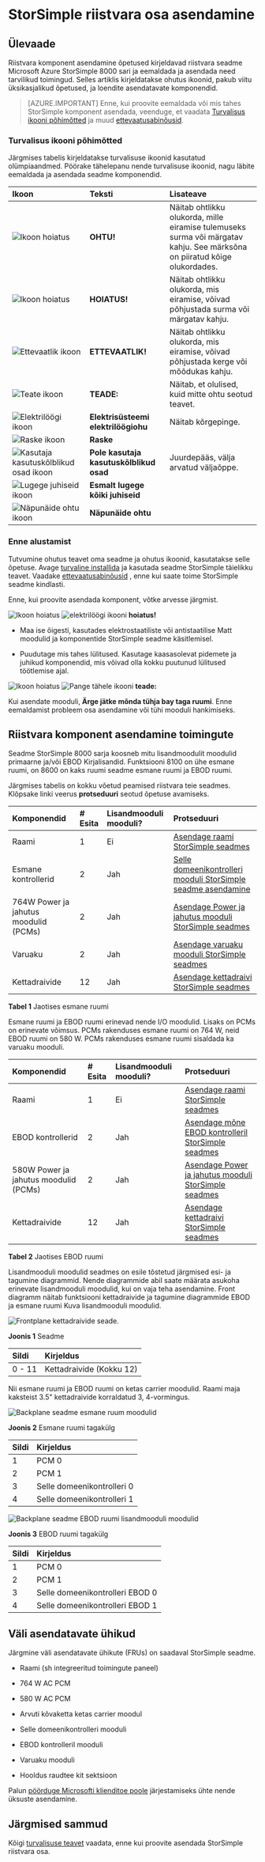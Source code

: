 <properties 
   pageTitle="StorSimple riistvara komponent asendamine | Microsoft Azure'i"
   description="Selles artiklis kirjeldatakse turvaline asendamine PCMs, domeenikontrolleri moodulid, EBOD kontrollerid, kettadraivide uuesti ja raami StorSimple seadme."
   services="storsimple"
   documentationCenter=""
   authors="alkohli"
   manager="carmonm"
   editor="" />
<tags 
   ms.service="storsimple"
   ms.devlang="NA"
   ms.topic="article"
   ms.tgt_pltfrm="NA"
   ms.workload="TBD"
   ms.date="10/11/2016"
   ms.author="alkohli" />

# <a name="storsimple-hardware-component-replacement"></a>StorSimple riistvara osa asendamine

## <a name="overview"></a>Ülevaade

Riistvara komponent asendamine õpetused kirjeldavad riistvara seadme Microsoft Azure StorSimple 8000 sari ja eemaldada ja asendada need tarvilikud toimingud. Selles artiklis kirjeldatakse ohutus ikoonid, pakub viitu üksikasjalikud õpetused, ja loendite asendatavate komponendid.

>[AZURE.IMPORTANT] Enne, kui proovite eemaldada või mis tahes StorSimple komponent asendada, veenduge, et vaadata [Turvalisus ikooni põhimõtted](#safety-icon-conventions) ja muud [ettevaatusabinõusid](storsimple-safety.md).
 
### <a name="safety-icon-conventions"></a>Turvalisus ikooni põhimõtted

Järgmises tabelis kirjeldatakse turvalisuse ikoonid kasutatud olümpiaandmed. Pöörake tähelepanu nende turvalisuse ikoonid, nagu läbite eemaldada ja asendada seadme komponendid.

| Ikoon | Teksti | Lisateave |
|:---- |:---- |:-----------|
|![Ikoon hoiatus](./media/storsimple-hardware-component-replacement/Warning.png)| **OHTU!** | Näitab ohtlikku olukorda, mille eiramise tulemuseks surma või märgatav kahju. See märksõna on piiratud kõige olukordades.|
|![Ikoon hoiatus](./media/storsimple-hardware-component-replacement/Warning.png)| **HOIATUS!** | Näitab ohtlikku olukorda, mis eiramise, võivad põhjustada surma või märgatav kahju.|
|![Ettevaatlik ikoon](./media/storsimple-hardware-component-replacement/Caution.png)| **ETTEVAATLIK!** |Näitab ohtlikku olukorda, mis eiramise, võivad põhjustada kerge või mõõdukas kahju.|
|![Teate ikoon](./media/storsimple-hardware-component-replacement/NoticeIcon.png)| **TEADE:** | Näitab, et olulised, kuid mitte ohtu seotud teavet.|
|![Elektrilöögi ikoon](./media/storsimple-hardware-component-replacement/Electric.png) | **Elektrisüsteemi elektrilöögiohu** | Näitab kõrgepinge.|
|![Raske ikoon](./media/storsimple-hardware-component-replacement/Weight.png)| **Raske**| |
|![Kasutaja kasutuskõlblikud osad ikoon](./media/storsimple-hardware-component-replacement/NoUserServiceableParts.png)| **Pole kasutaja kasutuskõlblikud osad** | Juurdepääs, välja arvatud väljaõppe.|
|![Lugege juhiseid ikoon](./media/storsimple-hardware-component-replacement/ReadInstructions.png)|**Esmalt lugege kõiki juhiseid**| |
|![Näpunäide ohtu ikoon](./media/storsimple-hardware-component-replacement/TipHazard.png)|**Näpunäide ohtu**| |

### <a name="before-you-begin"></a>Enne alustamist

Tutvumine ohutus teavet oma seadme ja ohutus ikoonid, kasutatakse selle õpetuse. Avage [turvaline installida](storsimple-safety.md) ja kasutada seadme StorSimple täielikku teavet. Vaadake [ettevaatusabinõusid](storsimple-safety.md#handling-precautions) , enne kui saate toime StorSimple seadme kindlasti. 

Enne, kui proovite asendada komponent, võtke arvesse järgmist.

![Ikoon hoiatus](./media/storsimple-hardware-component-replacement/Warning.png) ![elektrilöögi ikooni](./media/storsimple-hardware-component-replacement/Electric.png) **hoiatus!** 

- Maa ise õigesti, kasutades elektrostaatiliste või antistaatilise Matt moodulid ja komponentide StorSimple seadme käsitlemisel.

- Puudutage mis tahes lülitused. Kasutage kaasasolevat pidemete ja juhikud komponendid, mis võivad olla kokku puutunud lülitused töötlemise ajal.

![Ikoon hoiatus](./media/storsimple-hardware-component-replacement/Warning.png) ![Pange tähele ikooni](./media/storsimple-hardware-component-replacement/NoticeIcon.png) **teade:**

Kui asendate mooduli, **Ärge jätke mõnda tühja bay taga ruumi**. Enne eemaldamist probleem osa asendamine või tühi mooduli hankimiseks.

## <a name="hardware-component-replacement-procedures"></a>Riistvara komponent asendamine toimingute

Seadme StorSimple 8000 sarja koosneb mitu lisandmoodulit moodulid primaarne ja/või EBOD Kirjalisandid. Funktsiooni 8100 on ühe esmane ruumi, on 8600 on kaks ruumi seadme esmane ruumi ja EBOD ruumi.

Järgmises tabelis on kokku võetud peamised riistvara teie seadmes. Klõpsake linki veerus **protseduuri** seotud õpetuse avamiseks.

|Komponendid|# Esita|Lisandmooduli mooduli?|Protseduuri
|:---------|:--------|:--------------|:---------------------|
| Raami|1|Ei|[Asendage raami StorSimple seadmes](storsimple-chassis-replacement.md) |
|Esmane kontrollerid|2|Jah| [Selle domeenikontrolleri mooduli StorSimple seadme asendamine](storsimple-controller-replacement.md) |
|764W Power ja jahutus moodulid (PCMs)|2|Jah| [Asendage Power ja jahutus mooduli StorSimple seadmes](storsimple-power-cooling-module-replacement.md) |
|Varuaku|2|Jah| [Asendage varuaku mooduli StorSimple seadmes](storsimple-battery-replacement.md) |
|Kettadraivide|12|Jah| [Asendage kettadraivi StorSimple seadmes](storsimple-disk-drive-replacement.md) |

**Tabel 1** Jaotises esmane ruumi

Esmane ruumi ja EBOD ruumi erinevad nende I/O moodulid. Lisaks on PCMs on erinevate võimsus. PCMs rakenduses esmane ruumi on 764 W, neid EBOD ruumi on 580 W. PCMs rakenduses esmane ruumi sisaldada ka varuaku mooduli.

|Komponendid|# Esita|Lisandmooduli mooduli?| Protseduuri
|:---------|:--------|:--------------|:---------------------|
|Raami|1|Ei| [Asendage raami StorSimple seadmes](storsimple-chassis-replacement.md) |
|EBOD kontrollerid|2|Jah| [Asendage mõne EBOD kontrolleril StorSimple seadmes](storsimple-ebod-controller-replacement.md) |
|580W Power ja jahutus moodulid (PCMs)|2|Jah| [Asendage Power ja jahutus mooduli StorSimple seadmes](storsimple-power-cooling-module-replacement.md) |
|Kettadraivide|12|Jah| [Asendage kettadraivi StorSimple seadmes](storsimple-disk-drive-replacement.md) |

**Tabel 2** Jaotises EBOD ruumi

Lisandmooduli moodulid seadmes on esile tõstetud järgmised esi- ja tagumine diagrammid. Nende diagrammide abil saate määrata asukoha erinevate lisandmooduli moodulid, kui on vaja teha asendamine. Front diagramm näitab funktsiooni kettadraivide ja tagumine diagrammide EBOD ja esmane ruumi Kuva lisandmooduli moodulid.

![Frontplane kettadraivide seade.](./media/storsimple-hardware-component-replacement/IC741028.png)

**Joonis 1** Seadme

|Sildi|Kirjeldus|
|:----|:----------|
|0 - 11|Kettadraivide (Kokku 12)|

Nii esmane ruumi ja EBOD ruumi on ketas carrier moodulid. Raami maja kaksteist 3.5" kettadraivide korraldatud 3, 4-vormingus.

![Backplane seadme esmane ruum moodulid](./media/storsimple-hardware-component-replacement/IC740994.png)

**Joonis 2** Esmane ruumi tagakülg

|Sildi|Kirjeldus|
|:----|:----------|
|1|PCM 0|
|2|PCM 1|
|3|Selle domeenikontrolleri 0|
|4|Selle domeenikontrolleri 1|

![Backplane seadme EBOD ruumi lisandmooduli moodulid](./media/storsimple-hardware-component-replacement/IC769599.png)

**Joonis 3** EBOD ruumi tagakülg

|Sildi|Kirjeldus|
|:----|:----------|
|1|PCM 0|
|2|PCM 1|
|3|Selle domeenikontrolleri EBOD 0|
|4|Selle domeenikontrolleri EBOD 1|

## <a name="field-replaceable-units"></a>Väli asendatavate ühikud

Järgmine väli asendatavate ühikute (FRUs) on saadaval StorSimple seadme.

- Raami (sh integreeritud toimingute paneel)

- 764 W AC PCM

- 580 W AC PCM

- Arvuti kõvaketta ketas carrier moodul

- Selle domeenikontrolleri mooduli

- EBOD kontrolleril mooduli

- Varuaku mooduli

- Hooldus raudtee kit sektsioon

Palun [pöörduge Microsofti klienditoe poole](storsimple-contact-microsoft-support.md) järjestamiseks ühte nende üksuste asendamine.

## <a name="next-steps"></a>Järgmised sammud

Kõigi [turvalisuse teavet](storsimple-safety.md) vaadata, enne kui proovite asendada StorSimple riistvara osa.
